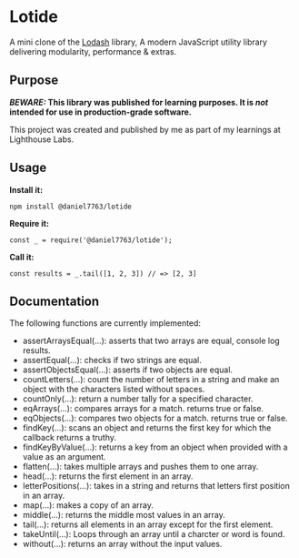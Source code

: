 # Lotide

A mini clone of the [Lodash](https://lodash.com) library, A modern JavaScript utility library delivering modularity, performance & extras.

## Purpose

**_BEWARE:_ This library was published for learning purposes. It is _not_ intended for use in production-grade software.**

This project was created and published by me as part of my learnings at Lighthouse Labs. 

## Usage

**Install it:**

`npm install @daniel7763/lotide`

**Require it:**

`const _ = require('@daniel7763/lotide');`

**Call it:**

`const results = _.tail([1, 2, 3]) // => [2, 3]`

## Documentation

The following functions are currently implemented:



* assertArraysEqual(...): asserts that two arrays are equal, console log results.
* assertEqual(...): checks if two strings are equal.
* assertObjectsEqual(...): asserts if two objects are equal.
* countLetters(...): count the number of letters in a string and make an object with the characters listed without spaces.
* countOnly(...): return a number tally for a specified character.
* eqArrays(...): compares arrays for a match. returns true or false.
* eqObjects(...): compares two objects for a match. returns true or false.
* findKey(...): scans an object and returns the first key for which the callback returns a truthy.
* findKeyByValue(...): returns a key from an object when provided with a value as an argument.
* flatten(...): takes multiple arrays and pushes them to one array.
* head(...): returns the first element in an array.
* letterPositions(...): takes in a string and returns that letters first position in an array.
* map(...): makes a copy of an array.
* middle(...): returns the middle most values in an array.
* tail(...): returns all elements in an array except for the first element.
* takeUntil(...): Loops through an array until a charcter or word is found.
* without(...): returns an array without the input values.














